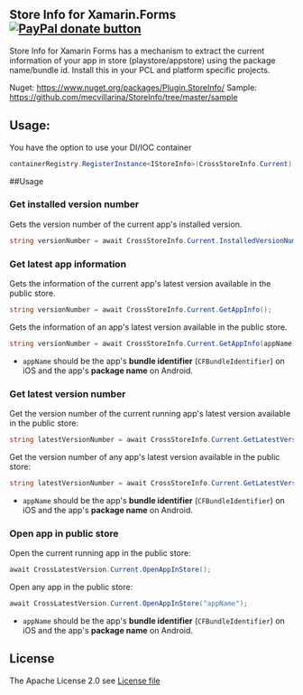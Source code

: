 ##  Store Info for Xamarin.Forms [![PayPal donate button](https://www.paypalobjects.com/en_US/i/btn/btn_donateCC_LG.gif)](https://www.paypal.com/cgi-bin/webscr?cmd=_s-xclick&hosted_button_id=4KHTXCBWYXTNG "Donate to this project using Paypal")

Store Info for Xamarin Forms has a mechanism to extract the current information of your app in store (playstore/appstore) using the package name/bundle id.  Install this in your PCL and platform specific projects.

Nuget: https://www.nuget.org/packages/Plugin.StoreInfo/
Sample: https://github.com/mecvillarina/StoreInfo/tree/master/sample

## Usage:

You have the option to use your DI/IOC container

```C#
containerRegistry.RegisterInstance<IStoreInfo>(CrossStoreInfo.Current);
```

##Usage

### Get installed version number

Gets the version number of the current app's installed version.

```C#
string versionNumber = await CrossStoreInfo.Current.InstalledVersionNumber;
```

### Get latest app information

Gets the information of the current app's latest version available in the public store.

```C#
string versionNumber = await CrossStoreInfo.Current.GetAppInfo();
```

Gets the information of an app's latest version available in the public store.

```C#
string versionNumber = await CrossStoreInfo.Current.GetAppInfo(appName);
```

- `appName` should be the app's **bundle identifier** (`CFBundleIdentifier`) on iOS and the app's **package name** on Android.

### Get latest version number

Get the version number of the current running app's latest version available in the public store:

```csharp
string latestVersionNumber = await CrossStoreInfo.Current.GetLatestVersionNumber();
```

Get the version number of any app's latest version available in the public store:

```csharp
string latestVersionNumber = await CrossStoreInfo.Current.GetLatestVersionNumber("appName");
```

- `appName` should be the app's **bundle identifier** (`CFBundleIdentifier`) on iOS and the app's **package name** on Android.

### Open app in public store

Open the current running app in the public store:

```csharp
await CrossLatestVersion.Current.OpenAppInStore();
```

Open any app in the public store:

```csharp
await CrossLatestVersion.Current.OpenAppInStore("appName");
```

- `appName` should be the app's **bundle identifier** (`CFBundleIdentifier`) on iOS and the app's **package name** on Android.

## License
The Apache License 2.0 see [License file](LICENSE)
